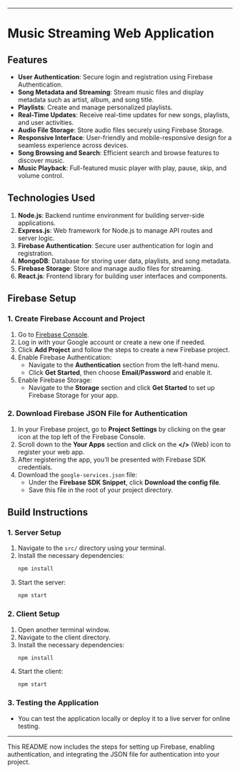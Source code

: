 
---

# Music Streaming Web Application

## Features
- **User Authentication**: Secure login and registration using Firebase Authentication.
- **Song Metadata and Streaming**: Stream music files and display metadata such as artist, album, and song title.
- **Playlists**: Create and manage personalized playlists.
- **Real-Time Updates**: Receive real-time updates for new songs, playlists, and user activities.
- **Audio File Storage**: Store audio files securely using Firebase Storage.
- **Responsive Interface**: User-friendly and mobile-responsive design for a seamless experience across devices.
- **Song Browsing and Search**: Efficient search and browse features to discover music.
- **Music Playback**: Full-featured music player with play, pause, skip, and volume control.

## Technologies Used
1. **Node.js**: Backend runtime environment for building server-side applications.
2. **Express.js**: Web framework for Node.js to manage API routes and server logic.
3. **Firebase Authentication**: Secure user authentication for login and registration.
4. **MongoDB**: Database for storing user data, playlists, and song metadata.
5. **Firebase Storage**: Store and manage audio files for streaming.
6. **React.js**: Frontend library for building user interfaces and components.

## Firebase Setup

### 1. Create Firebase Account and Project
1. Go to [Firebase Console](https://console.firebase.google.com/).
2. Log in with your Google account or create a new one if needed.
3. Click **Add Project** and follow the steps to create a new Firebase project.
4. Enable Firebase Authentication:
    - Navigate to the **Authentication** section from the left-hand menu.
    - Click **Get Started**, then choose **Email/Password** and enable it.
5. Enable Firebase Storage:
    - Navigate to the **Storage** section and click **Get Started** to set up Firebase Storage for your app.

### 2. Download Firebase JSON File for Authentication
1. In your Firebase project, go to **Project Settings** by clicking on the gear icon at the top left of the Firebase Console.
2. Scroll down to the **Your Apps** section and click on the **</>** (Web) icon to register your web app.
3. After registering the app, you’ll be presented with Firebase SDK credentials.
4. Download the `google-services.json` file:
    - Under the **Firebase SDK Snippet**, click **Download the config file**.
    - Save this file in the root of your project directory.


## Build Instructions

### 1. Server Setup
1. Navigate to the `src/` directory using your terminal.
2. Install the necessary dependencies:
    ```bash
    npm install
    ```
3. Start the server:
    ```bash
    npm start
    ```

### 2. Client Setup
1. Open another terminal window.
2. Navigate to the client directory.
3. Install the necessary dependencies:
    ```bash
    npm install
    ```
4. Start the client:
    ```bash
    npm start
    ```

### 3. Testing the Application
- You can test the application locally or deploy it to a live server for online testing.

---

This README now includes the steps for setting up Firebase, enabling authentication, and integrating the JSON file for authentication into your project.
